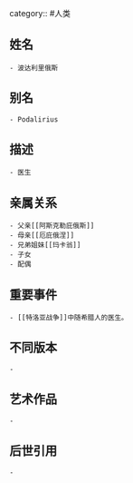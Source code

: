 category:: #人类
## 姓名
	- 波达利里俄斯
## 别名
	- Podalirius
## 描述
	- 医生
## 亲属关系
	- 父亲[[阿斯克勒庇俄斯]]
	- 母亲[[厄庇俄涅]]
	- 兄弟姐妹[[玛卡翁]]
	- 子女
	- 配偶
## 重要事件
	- [[特洛亚战争]]中随希腊人的医生。
## 不同版本
	-
## 艺术作品
	-
## 后世引用
	-
